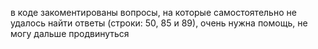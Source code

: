 в коде закоментированы вопросы, на которые самостоятельно не удалось найти ответы (строки: 50, 85 и 89), очень нужна помощь, не могу дальше продвинуться